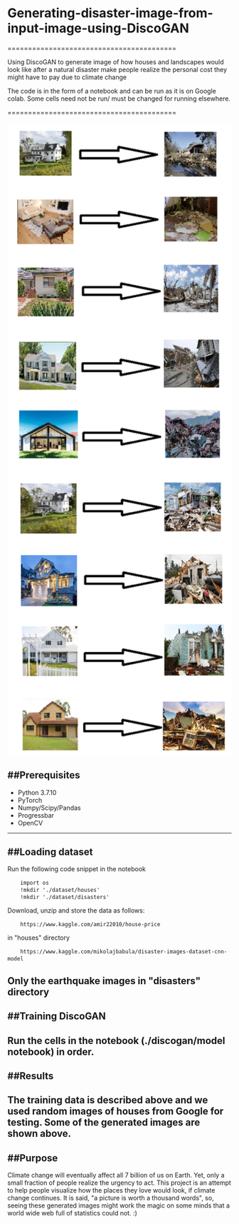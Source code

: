 # Generating-disaster-image-from-input-image-using-DiscoGAN

=========================================

Using DiscoGAN to generate image of how houses and landscapes would look like after a natural disaster make people realize the personal cost they might have to pay due to climate change

The code is in the form of a notebook and can be run as it is on Google colab. Some cells need not be run/ must be changed for running elsewhere.
 
=========================================

<img src="assets/hous2dis.png" width="600px">

##Prerequisites
-------------
   - Python 3.7.10
   - PyTorch
   - Numpy/Scipy/Pandas
   - Progressbar
   - OpenCV
----------------

##Loading dataset
----------------
Run the following code snippet in the notebook

		import os
		!mkdir './dataset/houses'
		!mkdir './dataset/disasters'

Download, unzip and store the data as follows:

		https://www.kaggle.com/amir22010/house-price

in "houses" directory 

		https://www.kaggle.com/mikolajbabula/disaster-images-dataset-cnn-model

**Only the earthquake images** in "disasters" directory
----------------
 
##Training DiscoGAN
----------------
Run the cells in the notebook (./discogan/model notebook) in order.
----------------

##Results
----------------
The training data is described above and we used random images of houses from Google for testing. Some of the generated images are shown above.
----------------

##Purpose
----------------
Climate change will eventually affect all 7 billion of us on Earth. Yet, only a small fraction of people realize the urgency to act. This project is an attempt to help people visualize how the places they love would look, if climate change continues. It is said, "a picture is worth a thousand words", so, seeing these generated images might work the magic on some minds that a world wide web full of statistics could not. :)